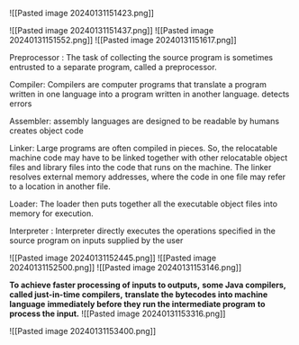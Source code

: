 ![[Pasted image 20240131151423.png]]

![[Pasted image 20240131151437.png]]
![[Pasted image 20240131151552.png]]
![[Pasted image 20240131151617.png]]

Preprocessor : The task of collecting the source program is sometimes entrusted to a separate program, called a preprocessor.

Compiler: Compilers are computer programs that translate a program written in one language into a program written in another language. detects errors

Assembler: assembly languages are designed to be readable by humans creates object code

Linker: Large programs are often  compiled in pieces.
So, the relocatable machine code may have to be linked together with other relocatable object files and library files into the code that runs on the machine.
The linker resolves external memory addresses, where the code in one file may refer to a location in another file.

Loader: The loader then puts together all the executable object files into memory for execution.

Interpreter : Interpreter directly executes the operations specified in the source program on inputs supplied by the user

![[Pasted image 20240131152445.png]]
![[Pasted image 20240131152500.png]]
![[Pasted image 20240131153146.png]]

**To achieve faster processing of inputs to outputs,**
**some Java compilers, called just-in-time compilers,**
**translate the bytecodes into machine language**
**immediately before they run the intermediate program**
**to process the input.**
![[Pasted image 20240131153316.png]]

![[Pasted image 20240131153400.png]]
